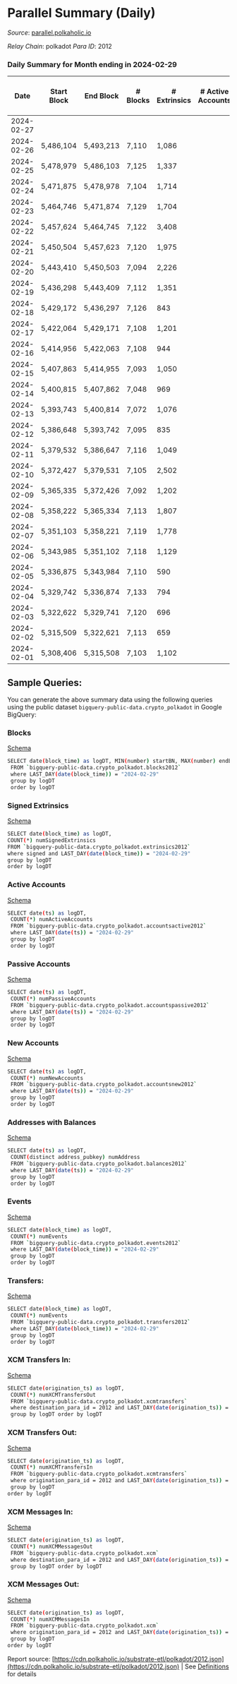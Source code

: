 # Parallel Summary (Daily)

_Source_: [parallel.polkaholic.io](https://parallel.polkaholic.io)

*Relay Chain*: polkadot
*Para ID*: 2012



### Daily Summary for Month ending in 2024-02-29


| Date    | Start Block | End Block | # Blocks | # Extrinsics | # Active Accounts | # Passive Accounts | # New Accounts | # Addresses | # Events  | # Transfers ($USD) | # XCM Transfers In ($USD) | # XCM Transfers Out ($USD) | # XCM In | # XCM Out | Issues |
|---------|-------------|-----------|----------|--------------|-------------------|--------------------|----------------|-------------|-----------|--------------------|---------------------------|----------------------------|----------|-----------|--------|
| 2024-02-27 |  |  |  |  |  |  |  |  |  |   |   |   |  |  |  |
| 2024-02-26 | 5,486,104 | 5,493,213 | 7,110 | 1,086 |  |  |  | 50,697 | 25,281 | 1,395  |   |   |  |  |  |
| 2024-02-25 | 5,478,979 | 5,486,103 | 7,125 | 1,337 |  |  |  | 50,675 | 25,363 | 1,021  |   |   |  |  |  |
| 2024-02-24 | 5,471,875 | 5,478,978 | 7,104 | 1,714 |  |  |  | 50,664 | 27,235 | 765  |   |   |  |  |  |
| 2024-02-23 | 5,464,746 | 5,471,874 | 7,129 | 1,704 |  |  |  | 50,649 | 27,448 | 952  |   |   |  |  |  |
| 2024-02-22 | 5,457,624 | 5,464,745 | 7,122 | 3,408 |  |  |  | 50,639 | 44,137 | 4,233  |   |   |  |  |  |
| 2024-02-21 | 5,450,504 | 5,457,623 | 7,120 | 1,975 |  |  |  | 50,627 | 28,978 | 950  |   |   |  |  |  |
| 2024-02-20 | 5,443,410 | 5,450,503 | 7,094 | 2,226 |  |  |  | 50,612 | 32,417 | 1,763  |   |   |  |  |  |
| 2024-02-19 | 5,436,298 | 5,443,409 | 7,112 | 1,351 |  |  |  | 50,599 | 27,061 | 1,404  |   |   |  |  |  |
| 2024-02-18 | 5,429,172 | 5,436,297 | 7,126 | 843 |  |  |  | 50,579 | 22,680 | 992  |   |   |  |  |  |
| 2024-02-17 | 5,422,064 | 5,429,171 | 7,108 | 1,201 |  |  |  | 50,557 | 26,858 | 1,788  |   |   |  |  |  |
| 2024-02-16 | 5,414,956 | 5,422,063 | 7,108 | 944 |  |  |  | 50,548 | 24,055 | 1,279  |   |   |  |  |  |
| 2024-02-15 | 5,407,863 | 5,414,955 | 7,093 | 1,050 |  |  |  | 50,528 | 25,302 | 1,438  |   |   |  |  |  |
| 2024-02-14 | 5,400,815 | 5,407,862 | 7,048 | 969 |  |  |  | 50,482 | 23,913 | 1,128 ($39.59) |   |   |  |  |  |
| 2024-02-13 | 5,393,743 | 5,400,814 | 7,072 | 1,076 |  |  |  | 50,457 | 24,909 | 1,372  |   |   |  |  |  |
| 2024-02-12 | 5,386,648 | 5,393,742 | 7,095 | 835 |  |  |  | 50,444 | 23,109 | 1,329  |   |   |  |  |  |
| 2024-02-11 | 5,379,532 | 5,386,647 | 7,116 | 1,049 |  |  |  | 50,422 | 24,432 | 1,314  |   |   |  |  |  |
| 2024-02-10 | 5,372,427 | 5,379,531 | 7,105 | 2,502 |  |  |  | 50,402 | 32,525 | 1,127 ($4.32) |   |   |  |  |  |
| 2024-02-09 | 5,365,335 | 5,372,426 | 7,092 | 1,202 |  |  |  | 50,381 | 27,016 | 1,930  |   |   |  |  |  |
| 2024-02-08 | 5,358,222 | 5,365,334 | 7,113 | 1,807 |  |  |  | 50,337 | 34,036 | 3,538  |   |   |  |  |  |
| 2024-02-07 | 5,351,103 | 5,358,221 | 7,119 | 1,778 |  |  |  | 50,290 | 33,868 | 3,729 ($460.15) |   |   |  |  |  |
| 2024-02-06 | 5,343,985 | 5,351,102 | 7,118 | 1,129 |  |  |  | 50,244 | 26,021 | 1,913  |   |   |  |  |  |
| 2024-02-05 | 5,336,875 | 5,343,984 | 7,110 | 590 |  |  |  | 50,220 | 20,489 | 705  | 21 ($46,660.56) | 7  |  |  |  |
| 2024-02-04 | 5,329,742 | 5,336,874 | 7,133 | 794 |  |  |  | 50,211 | 24,068 | 1,087 ($8,151.43) | 30 ($9,811.16) | 3 ($114.26) |  |  |  |
| 2024-02-03 | 5,322,622 | 5,329,741 | 7,120 | 696 |  |  |  | 50,193 | 21,441 | 726 ($539,564.72) | 34 ($13,654.06) | 3 ($5.17) | 40 | 96 |  |
| 2024-02-02 | 5,315,509 | 5,322,621 | 7,113 | 659 |  |  |  | 50,186 | 21,555 | 726 ($37,193.52) | 28 ($10,910.25) | 2 ($137.17) | 35 | 106 |  |
| 2024-02-01 | 5,308,406 | 5,315,508 | 7,103 | 1,102 |  |  |  | 50,186 | 24,097 | 1,116 ($35,211.47) | 43 ($12,125.03) | 4 ($677.14) | 48 | 109 |  |

## Sample Queries:
You can generate the above summary data using the following queries using the public dataset `bigquery-public-data.crypto_polkadot` in Google BigQuery:


### Blocks 

[Schema](https://github.com/colorfulnotion/substrate-etl/blob/main/schema/blocks.json)

```bash
SELECT date(block_time) as logDT, MIN(number) startBN, MAX(number) endBN, COUNT(*) numBlocks 
 FROM `bigquery-public-data.crypto_polkadot.blocks2012`  
 where LAST_DAY(date(block_time)) = "2024-02-29" 
 group by logDT 
 order by logDT
```

### Signed Extrinsics 

[Schema](https://github.com/colorfulnotion/substrate-etl/blob/main/schema/extrinsics.json)

```bash
SELECT date(block_time) as logDT, 
COUNT(*) numSignedExtrinsics 
FROM `bigquery-public-data.crypto_polkadot.extrinsics2012`  
where signed and LAST_DAY(date(block_time)) = "2024-02-29" 
group by logDT 
order by logDT
```

### Active Accounts 

[Schema](https://github.com/colorfulnotion/substrate-etl/blob/main/schema/accountsactive.json)

```bash
SELECT date(ts) as logDT, 
 COUNT(*) numActiveAccounts 
 FROM `bigquery-public-data.crypto_polkadot.accountsactive2012` 
 where LAST_DAY(date(ts)) = "2024-02-29" 
 group by logDT 
 order by logDT
```

### Passive Accounts 

[Schema](https://github.com/colorfulnotion/substrate-etl/blob/main/schema/accountspassive.json)

```bash
SELECT date(ts) as logDT, 
 COUNT(*) numPassiveAccounts 
 FROM `bigquery-public-data.crypto_polkadot.accountspassive2012` 
 where LAST_DAY(date(ts)) = "2024-02-29" 
 group by logDT 
 order by logDT
```

### New Accounts 

[Schema](https://github.com/colorfulnotion/substrate-etl/blob/main/schema/accountsnew.json)

```bash
SELECT date(ts) as logDT, 
 COUNT(*) numNewAccounts 
 FROM `bigquery-public-data.crypto_polkadot.accountsnew2012` 
 where LAST_DAY(date(ts)) = "2024-02-29" 
 group by logDT
 order by logDT
```

### Addresses with Balances 

[Schema](https://github.com/colorfulnotion/substrate-etl/blob/main/schema/balances.json)

```bash
SELECT date(ts) as logDT,
 COUNT(distinct address_pubkey) numAddress 
 FROM `bigquery-public-data.crypto_polkadot.balances2012` 
 where LAST_DAY(date(ts)) = "2024-02-29" 
 group by logDT 
 order by logDT
```

### Events 

[Schema](https://github.com/colorfulnotion/substrate-etl/blob/main/schema/events.json)

```bash
SELECT date(block_time) as logDT, 
 COUNT(*) numEvents 
 FROM `bigquery-public-data.crypto_polkadot.events2012` 
 where LAST_DAY(date(block_time)) = "2024-02-29" 
 group by logDT 
 order by logDT
```

### Transfers:

[Schema](https://github.com/colorfulnotion/substrate-etl/blob/main/schema/transfers.json)

```bash
SELECT date(block_time) as logDT, 
 COUNT(*) numEvents 
 FROM `bigquery-public-data.crypto_polkadot.transfers2012` 
 where LAST_DAY(date(block_time)) = "2024-02-29" 
 group by logDT 
 order by logDT
```

### XCM Transfers In: 

[Schema](https://github.com/colorfulnotion/substrate-etl/blob/main/schema/xcmtransfers.json)

```bash
SELECT date(origination_ts) as logDT, 
 COUNT(*) numXCMTransfersOut 
 FROM `bigquery-public-data.crypto_polkadot.xcmtransfers` 
 where destination_para_id = 2012 and LAST_DAY(date(origination_ts)) = "2024-02-29" 
 group by logDT order by logDT
```

### XCM Transfers Out: 

[Schema](https://github.com/colorfulnotion/substrate-etl/blob/main/schema/xcmtransfers.json)

```bash
SELECT date(origination_ts) as logDT, 
 COUNT(*) numXCMTransfersIn 
 FROM `bigquery-public-data.crypto_polkadot.xcmtransfers` 
 where origination_para_id = 2012 and LAST_DAY(date(origination_ts)) = "2024-02-29" 
 group by logDT 
order by logDT
```

### XCM Messages In: 

[Schema](https://github.com/colorfulnotion/substrate-etl/blob/main/schema/xcm.json)

```bash
SELECT date(origination_ts) as logDT, 
 COUNT(*) numXCMMessagesOut 
 FROM `bigquery-public-data.crypto_polkadot.xcm` 
 where destination_para_id = 2012 and LAST_DAY(date(origination_ts)) = "2024-02-29" 
 group by logDT order by logDT
```

### XCM Messages Out: 

[Schema](https://github.com/colorfulnotion/substrate-etl/blob/main/schema/xcm.json)

```bash
SELECT date(origination_ts) as logDT, 
 COUNT(*) numXCMMessagesIn 
 FROM `bigquery-public-data.crypto_polkadot.xcm` 
 where origination_para_id = 2012 and LAST_DAY(date(origination_ts)) = "2024-02-29" 
 group by logDT 
order by logDT
```


Report source: [https://cdn.polkaholic.io/substrate-etl/polkadot/2012.json](https://cdn.polkaholic.io/substrate-etl/polkadot/2012.json) | See [Definitions](/DEFINITIONS.md) for details

